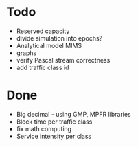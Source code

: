 
# Todo

- Reserved capacity
- divide simulation into epochs?
- Analytical model MIMS
- graphs
- verify Pascal stream correctness
- add traffic class id

# Done

- Big decimal - using GMP, MPFR libraries
- Block time per traffic class
- fix math computing
- Service intensity per class
